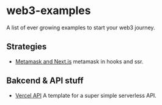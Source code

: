 # web3-examples

A list of ever growing examples to start your web3 journey.

## Strategies

- [Metamask and Next.js](./solutions/metamask-nextjs/) metamask in hooks and ssr.

## Bakcend & API stuff

- [Vercel API](./api/vercel-api/) A template for a super simple serverless API.
